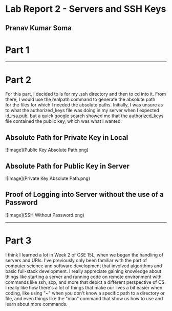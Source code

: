 # Lab Report 2 - Servers and SSH Keys
Pranav Kumar Soma
---
# Part 1
---
# Part 2
For this part, I decided to ls for my .ssh directory and then to cd into it. From there, I would use the realpath command to generate the absolute path \
for the files for which I needed the absolute paths. Initially, I was unsure as to what the authorized_keys file was doing in my server when I expected id_rsa.pub, 
but a quick google search showed me that the authorized_keys file contained the public key, which was what I wanted. 

## Absolute Path for Private Key in Local
![Image](Public Key Absolute Path.png) 
## Absolute Path for Public Key in Server
![Image](Private Key Absolute Path.png)
## Proof of Logging into Server without the use of a Password
![Image](SSH Without Password.png)

---
# Part 3

I think I learned a lot in Week 2 of CSE 15L, when we began the handling of servers and URIs. I've previously only been familiar with the part 
of computer science and software development that involved algorithms and basic full-stack development. I really appreciate gaining knowledge
about things like starting a server and running code on remote environment with commands like ssh, scp, and more that depict a different perspective
of CS. I really like how there's a lot of things that make our lives a bit easier when coding, like using "~" when you don't know a specific path to
a directory or file, and even things like the "man" command that show us how to use and learn about more commands.
